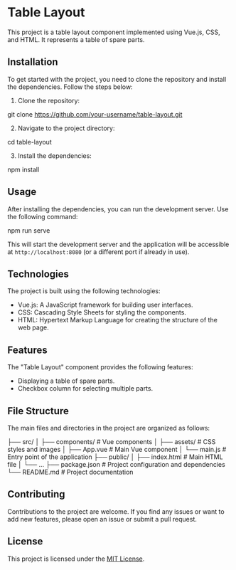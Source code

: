 # Table Layout

This project is a table layout component implemented using Vue.js, CSS, and HTML. It represents a table of spare parts.

## Installation

To get started with the project, you need to clone the repository and install the dependencies. Follow the steps below:

1. Clone the repository:

git clone https://github.com/your-username/table-layout.git

2. Navigate to the project directory:

cd table-layout

3. Install the dependencies:

npm install

## Usage

After installing the dependencies, you can run the development server. Use the following command:

npm run serve

This will start the development server and the application will be accessible at `http://localhost:8080` (or a different port if already in use).

## Technologies

The project is built using the following technologies:

- Vue.js: A JavaScript framework for building user interfaces.
- CSS: Cascading Style Sheets for styling the components.
- HTML: Hypertext Markup Language for creating the structure of the web page.

## Features

The "Table Layout" component provides the following features:

- Displaying a table of spare parts.
- Checkbox column for selecting multiple parts.

## File Structure

The main files and directories in the project are organized as follows:

├── src/
│ ├── components/ # Vue components
│ ├── assets/ # CSS styles and images
│ ├── App.vue # Main Vue component
│ └── main.js # Entry point of the application
├── public/
│ ├── index.html # Main HTML file
│ └── ...
├── package.json # Project configuration and dependencies
└── README.md # Project documentation

## Contributing

Contributions to the project are welcome. If you find any issues or want to add new features, please open an issue or submit a pull request.

## License

This project is licensed under the [MIT License](LICENSE).